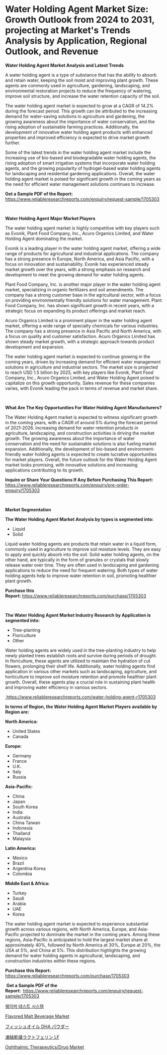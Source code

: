 <p><h1>Water Holding Agent Market Size: Growth Outlook from 2024 to 2031, projecting at Market's Trends Analysis by Application, Regional Outlook, and Revenue</h1></p><p><strong>Water Holding Agent Market Analysis and Latest Trends</strong></p>
<p><p>A water holding agent is a type of substance that has the ability to absorb and retain water, keeping the soil moist and improving plant growth. These agents are commonly used in agriculture, gardening, landscaping, and environmental restoration projects to reduce the frequency of watering, improve soil structure, and increase the water retention capacity of the soil.</p><p>The water holding agent market is expected to grow at a CAGR of 14.2% during the forecast period. This growth can be attributed to the increasing demand for water-saving solutions in agriculture and gardening, the growing awareness about the importance of water conservation, and the rising adoption of sustainable farming practices. Additionally, the development of innovative water holding agent products with enhanced properties and improved efficiency is expected to drive market growth further.</p><p>Some of the latest trends in the water holding agent market include the increasing use of bio-based and biodegradable water holding agents, the rising adoption of smart irrigation systems that incorporate water holding agents, and the growing popularity of hydrogel-based water holding agents for landscaping and residential gardening applications. Overall, the water holding agent market is poised for significant growth in the coming years as the need for efficient water management solutions continues to increase.</p></p>
<p><strong>Get a Sample PDF of the Report:&nbsp;</strong> <a href="https://www.reliableresearchreports.com/enquiry/request-sample/1705303">https://www.reliableresearchreports.com/enquiry/request-sample/1705303</a></p>
<p>&nbsp;</p>
<p><strong>Water Holding Agent Major Market Players</strong></p>
<p><p>The water holding agent market is highly competitive with key players such as Evonik, Plant Food Company, Inc., Acuro Organics Limited, and Water Holding Agent dominating the market. </p><p>Evonik is a leading player in the water holding agent market, offering a wide range of products for agricultural and industrial applications. The company has a strong presence in Europe, North America, and Asia Pacific, with a focus on innovation and sustainability. Evonik has experienced steady market growth over the years, with a strong emphasis on research and development to meet the growing demand for water holding agents.</p><p>Plant Food Company, Inc. is another major player in the water holding agent market, specializing in organic fertilizers and soil amendments. The company has a strong customer base in the agricultural sector, with a focus on providing environmentally friendly solutions for water management. Plant Food Company, Inc. has shown significant growth in recent years, with a strategic focus on expanding its product offerings and market reach.</p><p>Acuro Organics Limited is a prominent player in the water holding agent market, offering a wide range of specialty chemicals for various industries. The company has a strong presence in Asia Pacific and North America, with a focus on quality and customer satisfaction. Acuro Organics Limited has shown steady market growth, with a strategic approach towards product development and expansion.</p><p>The water holding agent market is expected to continue growing in the coming years, driven by increasing demand for efficient water management solutions in agriculture and industrial sectors. The market size is projected to reach USD 1.5 billion by 2025, with key players like Evonik, Plant Food Company, Inc., Acuro Organics Limited, and Water Holding Agent poised to capitalize on this growth opportunity. Sales revenue for these companies varies, with Evonik leading the pack in terms of revenue and market share.</p></p>
<p>&nbsp;</p>
<p><strong>What Are The Key Opportunities For Water Holding Agent Manufacturers?</strong></p>
<p><p>The Water Holding Agent market is expected to witness significant growth in the coming years, with a CAGR of around 5% during the forecast period of 2021-2026. Increasing demand for water retention products in agriculture, landscaping, and construction activities is driving the market growth. The growing awareness about the importance of water conservation and the need for sustainable solutions is also fueling market expansion. Additionally, the development of bio-based and environment-friendly water holding agents is expected to create lucrative opportunities for market players. Overall, the future outlook for the Water Holding Agent market looks promising, with innovative solutions and increasing applications contributing to its growth.</p></p>
<p><strong>Inquire or Share Your Questions If Any Before Purchasing This Report:</strong> <a href="https://www.reliableresearchreports.com/enquiry/pre-order-enquiry/1705303">https://www.reliableresearchreports.com/enquiry/pre-order-enquiry/1705303</a></p>
<p>&nbsp;</p>
<p><strong>Market Segmentation</strong></p>
<p><strong>The Water Holding Agent Market Analysis by types is segmented into:</strong></p>
<p><ul><li>Liquid</li><li>Solid</li></ul></p>
<p><p>Liquid water holding agents are products that retain water in a liquid form, commonly used in agriculture to improve soil moisture levels. They are easy to apply and quickly absorb into the soil. Solid water holding agents, on the other hand, are typically in the form of granules or crystals that slowly release water over time. They are often used in landscaping and gardening applications to reduce the need for frequent watering. Both types of water holding agents help to improve water retention in soil, promoting healthier plant growth.</p></p>
<p><strong>Purchase this Report:&nbsp;</strong><a href="https://www.reliableresearchreports.com/purchase/1705303">https://www.reliableresearchreports.com/purchase/1705303</a></p>
<p>&nbsp;</p>
<p><strong>The Water Holding Agent Market Industry Research by Application is segmented into:</strong></p>
<p><ul><li>Tree-planting</li><li>Floriculture</li><li>Other</li></ul></p>
<p><p>Water holding agents are widely used in the tree-planting industry to help newly planted trees establish roots and survive during periods of drought. In floriculture, these agents are utilized to maintain the hydration of cut flowers, prolonging their shelf life. Additionally, water holding agents find application in various other markets such as landscaping, agriculture, and horticulture to improve soil moisture retention and promote healthier plant growth. Overall, these agents play a crucial role in sustaining plant health and improving water efficiency in various sectors.</p></p>
<p><a href="https://www.reliableresearchreports.com/water-holding-agent-r1705303">&nbsp;https://www.reliableresearchreports.com/water-holding-agent-r1705303</a></p>
<p><strong>In terms of Region, the Water Holding Agent Market Players available by Region are:</strong></p>
<p>
    <p> <strong> North America: </strong>
        <ul>
            <li>United States</li>
            <li>Canada</li>
        </ul>
        </p> 
    <p> <strong> Europe: </strong>
        <ul>
            <li>Germany</li>
            <li>France</li>
            <li>U.K.</li>
            <li>Italy</li>
            <li>Russia</li>
        </ul>
        </p> 
    <p> <strong> Asia-Pacific: </strong>
        <ul>
            <li>China</li>
            <li>Japan</li>
            <li>South Korea</li>
            <li>India</li>
            <li>Australia</li>
            <li>China Taiwan</li>
            <li>Indonesia</li>
            <li>Thailand</li>
            <li>Malaysia</li>
        </ul>
        </p> 
    <p> <strong> Latin America: </strong>
        <ul>
            <li>Mexico</li>
            <li>Brazil</li>
            <li>Argentina Korea</li>
            <li>Colombia</li>
        </ul>
        </p> 
    <p> <strong> Middle East & Africa: </strong>
        <ul>
            <li>Turkey</li>
            <li>Saudi</li>
            <li>Arabia</li>
            <li>UAE</li>
            <li>Korea</li>
        </ul>
    </p>
    </p>
<p><p>The water holding agent market is expected to experience substantial growth across various regions, with North America, Europe, and Asia-Pacific projected to dominate the market in the coming years. Among these regions, Asia-Pacific is anticipated to hold the largest market share at approximately 40%, followed by North America at 30%, Europe at 20%, the USA at 5%, and China at 5%. This distribution highlights the growing demand for water holding agents in agricultural, landscaping, and construction industries within these regions.</p></p>
<p><strong>Purchase this Report: </strong><a href="https://www.reliableresearchreports.com/purchase/1705303">https://www.reliableresearchreports.com/purchase/1705303</a></p>
<p>&nbsp;<strong>Get a Sample PDF of the Report:&nbsp;&nbsp;</strong><a href="https://www.reliableresearchreports.com/enquiry/request-sample/1705303">https://www.reliableresearchreports.com/enquiry/request-sample/1705303</a></p>
<p><strong></strong></p>
<p><p><a href="https://github.com/LoganRew1964/Market-Research-Report-List-1/blob/main/6479587111867.md">웨이퍼 테스트 시스템</a></p><p><a href="https://issuu.com/reportprime-2/docs/flavored-malt-beverage-market-size-2030.pptx">Flavored Malt Beverage Market</a></p><p><a href="https://github.com/roulaayoub-saad/Market-Research-Report-List-1/blob/main/5306534124951.md">フィッシュオイル DHA パウダー</a></p><p><a href="https://github.com/zjkmgcs938405/Market-Research-Report-List-2/blob/main/1191766124950.md">凍結乾燥ラクトフェリン LF</a></p><p><a href="https://github.com/vimar16th/Market-Research-Report-List-5/blob/main/ophthalmic-therapeuticsdrug-market.md">Ophthalmic Therapeutics/Drug Market</a></p></p>